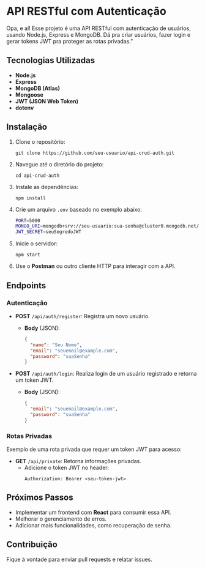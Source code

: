 
# API RESTful com Autenticação

Opa, e aí! Esse projeto é uma API RESTful com autenticação de usuários, usando Node.js, Express e MongoDB. Dá pra criar usuários, fazer login e gerar tokens JWT pra proteger as rotas privadas."

## Tecnologias Utilizadas

- **Node.js**
- **Express**
- **MongoDB (Atlas)**
- **Mongoose**
- **JWT (JSON Web Token)**
- **dotenv**

## Instalação

1. Clone o repositório:

    ```
    git clone https://github.com/seu-usuario/api-crud-auth.git
    ```

2. Navegue até o diretório do projeto:

    ```
    cd api-crud-auth
    ```

3. Instale as dependências:

    ```
    npm install
    ```

4. Crie um arquivo `.env` baseado no exemplo abaixo:

    ```bash
    PORT=5000
    MONGO_URI=mongodb+srv://seu-usuario:sua-senha@cluster0.mongodb.net/user_management?retryWrites=true&w=majority
    JWT_SECRET=seuSegredoJWT
    ```

5. Inicie o servidor:

    ```
    npm start
    ```

6. Use o **Postman** ou outro cliente HTTP para interagir com a API.

## Endpoints

### Autenticação

- **POST** `/api/auth/register`: Registra um novo usuário.
  - **Body** (JSON):
    ```json
    {
      "name": "Seu Nome",
      "email": "seuemail@example.com",
      "password": "suaSenha"
    }
    ```

- **POST** `/api/auth/login`: Realiza login de um usuário registrado e retorna um token JWT.
  - **Body** (JSON):
    ```json
    {
      "email": "seuemail@example.com",
      "password": "suaSenha"
    }
    ```

### Rotas Privadas

Exemplo de uma rota privada que requer um token JWT para acesso:

- **GET** `/api/private`: Retorna informações privadas.
  - Adicione o token JWT no header:
    ```
    Authorization: Bearer <seu-token-jwt>
    ```

## Próximos Passos

- Implementar um frontend com **React** para consumir essa API.
- Melhorar o gerenciamento de erros.
- Adicionar mais funcionalidades, como recuperação de senha.

## Contribuição

Fique à vontade para enviar pull requests e relatar issues.


